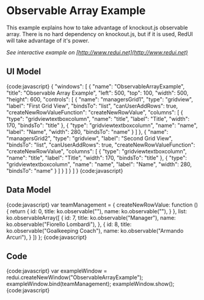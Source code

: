 # Observable Array Example

This example explains how to take advantage of knockout.js observable array.
There is no hard dependency on knockout.js, but if it is used, RedUI will take advantage of it's power.

_See interactive example on [http://www.redui.net](http://www.redui.net)_

## UI Model

{code:javascript}
{
    "windows": [
        {
            "name": "ObservableArrayExample",
            "title": "Observable Array Example",
            "left": 500,
            "top": 100,
            "width": 500,
            "height": 600,
            "controls": [
                {
                    "name": "managersGrid1",
                    "type": "gridview",
                    "label": "First Grid View",
                    "bindsTo": "list",
                    "canUserAddRows": true,
                    "createNewRowValueFunction": "createNewRowValue",
                    "columns": [
                        {
                            "type": "gridviewtextboxcolumn",
                            "name": "title",
                            "label": "Title",
                            "width": 170,
                            "bindsTo": "title"
                        },
                        {
                            "type": "gridviewtextboxcolumn",
                            "name": "name",
                            "label": "Name",
                            "width": 280,
                            "bindsTo": "name"
                        }
                    ]
                },
                {
                    "name": "managersGrid2",
                    "type": "gridview",
                    "label": "Second Grid View",
                    "bindsTo": "list",
                    "canUserAddRows": true,
                    "createNewRowValueFunction": "createNewRowValue",
                    "columns": [
                        {
                            "type": "gridviewtextboxcolumn",
                            "name": "title",
                            "label": "Title",
                            "width": 170,
                            "bindsTo": "title"
                        },
                        {
                            "type": "gridviewtextboxcolumn",
                            "name": "name",
                            "label": "Name",
                            "width": 280,
                            "bindsTo": "name"
                        }
                    ]
                }
            ]
        }
    ]
}
{code:javascript}

## Data Model

{code:javascript}
var teamManagement = {
	createNewRowValue: function () {
		return {
			id: 0,
			title: ko.observable(""),
			name: ko.observable(""),
		}
	},
	list: ko.observableArray([
		{
			id: 7,
			title: ko.observable("Manager"),
			name: ko.observable("Fiorello Lombardi"),
		},
		{
			id: 8,
			title: ko.observable("Goalkeeping Coach"),
			name: ko.observable("Armando Arcuri"),
		}
	])
};
{code:javascript}

## Code

{code:javascript}
var exampleWindow = redui.createNewWindow("ObservableArrayExample");
exampleWindow.bind(teamManagement);
exampleWindow.show();
{code:javascript}